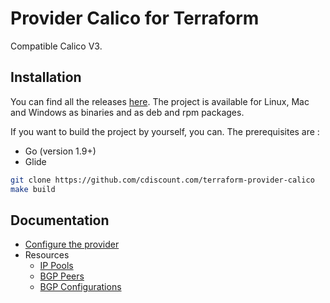 # Provider Calico for Terraform

Compatible Calico V3.

## Installation
You can find all the releases [here](https://github.com/cdiscount/terraform-provider-calico/releases). The project is available for Linux, Mac and Windows as binaries and as deb and rpm packages.

If you want to build the project by yourself, you can. The prerequisites are :

* Go (version 1.9+)
* Glide

```bash
git clone https://github.com/cdiscount.com/terraform-provider-calico
make build
```

## Documentation

* [Configure the provider](docs/provider.md)
* Resources
  * [IP Pools](docs/ippools.md)
  * [BGP Peers](docs/bgppeers.md)
  * [BGP Configurations](docs/bgpconfigurations.md)
